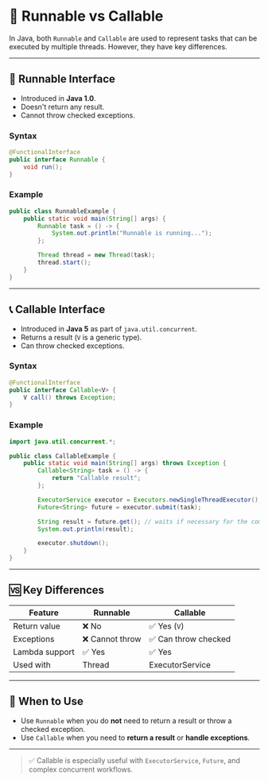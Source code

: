 
# 🧵 Runnable vs Callable

In Java, both `Runnable` and `Callable` are used to represent tasks that can be executed by multiple threads. However, they have key differences.

---

## 🔁 Runnable Interface

- Introduced in **Java 1.0**.
- Doesn't return any result.
- Cannot throw checked exceptions.

### Syntax

```java
@FunctionalInterface
public interface Runnable {
    void run();
}
```

### Example

```java
public class RunnableExample {
    public static void main(String[] args) {
        Runnable task = () -> {
            System.out.println("Runnable is running...");
        };

        Thread thread = new Thread(task);
        thread.start();
    }
}
```

---

## 📞 Callable Interface

- Introduced in **Java 5** as part of `java.util.concurrent`.
- Returns a result (`V` is a generic type).
- Can throw checked exceptions.

### Syntax

```java
@FunctionalInterface
public interface Callable<V> {
    V call() throws Exception;
}
```

### Example

```java
import java.util.concurrent.*;

public class CallableExample {
    public static void main(String[] args) throws Exception {
        Callable<String> task = () -> {
            return "Callable result";
        };

        ExecutorService executor = Executors.newSingleThreadExecutor();
        Future<String> future = executor.submit(task);

        String result = future.get(); // waits if necessary for the computation to complete
        System.out.println(result);

        executor.shutdown();
    }
}
```

---

## 🆚 Key Differences

| Feature        | Runnable           | Callable            |
|----------------|--------------------|---------------------|
| Return value   | ❌ No               | ✅ Yes (`V`)         |
| Exceptions     | ❌ Cannot throw     | ✅ Can throw checked |
| Lambda support | ✅ Yes              | ✅ Yes               |
| Used with      | Thread              | ExecutorService      |

---

## 📘 When to Use

- Use `Runnable` when you do **not** need to return a result or throw a checked exception.
- Use `Callable` when you need to **return a result** or **handle exceptions**.

---

> ✅ Callable is especially useful with `ExecutorService`, `Future`, and complex concurrent workflows.
